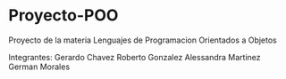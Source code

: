 # Proyecto-POO
Proyecto de la materia Lenguajes de Programacion Orientados a Objetos

Integrantes:
Gerardo Chavez
Roberto Gonzalez
Alessandra Martinez
German Morales
